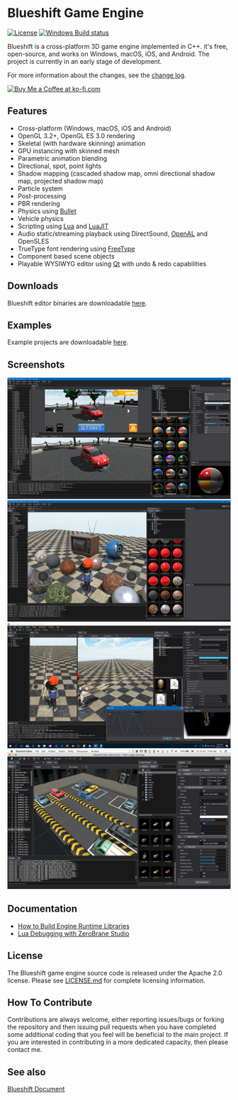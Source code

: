 Blueshift Game Engine
=======================

[![License](https://img.shields.io/badge/Licence-Apache2.0-blue.svg)]()
[![Windows Build status](https://ci.appveyor.com/api/projects/status/9m56bx55uxe88rgs/branch/master?svg=true)](https://ci.appveyor.com/project/juhl48312/blueshiftengine/branch/master)

Blueshift is a cross-platform 3D game engine implemented in C++. it's free, open-source, and works on Windows, macOS, iOS, and Android.
The project is currently in an early stage of development.

For more information about the changes, see the [change log](CHANGELOG.md).

<a href='https://ko-fi.com/V7V66PEJ' target='_blank'><img height='36' style='border:0px;height:36px;' src='https://az743702.vo.msecnd.net/cdn/kofi1.png?v=0' border='0' alt='Buy Me a Coffee at ko-fi.com' /></a>

Features
-------------------

  * Cross-platform (Windows, macOS, iOS and Android)
  * OpenGL 3.2+, OpenGL ES 3.0 rendering
  * Skeletal (with hardware skinning) animation
  * GPU instancing with skinned mesh
  * Parametric animation blending
  * Directional, spot, point lights
  * Shadow mapping (cascaded shadow map, omni directional shadow map, projected shadow map)
  * Particle system
  * Post-processing
  * PBR rendering
  * Physics using [Bullet](http://www.bulletphysics.org/)
  * Vehicle physics
  * Scripting using [Lua](https://www.lua.org/) and [LuaJIT](https://luajit.org/)
  * Audio static/streaming playback using DirectSound, [OpenAL](https://www.openal.org/) and OpenSLES
  * TrueType font rendering using [FreeType](https://www.freetype.org/)
  * Component based scene objects
  * Playable WYSIWYG editor using [Qt](https://www.qt.io/) with undo & redo capabilities

Downloads
-------------------

Blueshift editor binaries are downloadable [here](https://github.com/PolygonTek/BlueshiftEngine/releases).

Examples
-------------------

Example projects are downloadable [here](https://github.com/PolygonTek/BlueshiftExamples/archive/master.zip).

Screenshots
-------------------

![Screenshot1](Screenshots/screenshot1.png)
![Screenshot2](Screenshots/screenshot2.png)
![Screenshot3](Screenshots/screenshot3.png)
![Screenshot4](Screenshots/screenshot4.png)

Documentation
-------------------

* [How to Build Engine Runtime Libraries](https://github.com/PolygonTek/BlueshiftEngine/wiki/How-to-Build-Engine-Runtime-Libraries)
* [Lua Debugging with ZeroBrane Studio](https://github.com/PolygonTek/BlueshiftEngine/wiki/Lua-Debugging-with-ZeroBrane-Studio)

License
-------------------

The Blueshift game engine source code is released under the Apache 2.0 license. Please see [LICENSE.md](LICENSE.md) for complete licensing information.

How To Contribute
-------------------

Contributions are always welcome, either reporting issues/bugs or forking the repository and then issuing pull requests when you have completed some additional coding that you feel will be beneficial to the main project. If you are interested in contributing in a more dedicated capacity, then please contact me.

See also
-------------------

[Blueshift Document](https://github.com/PolygonTek/BlueshiftDocument/blob/master/README.md)

